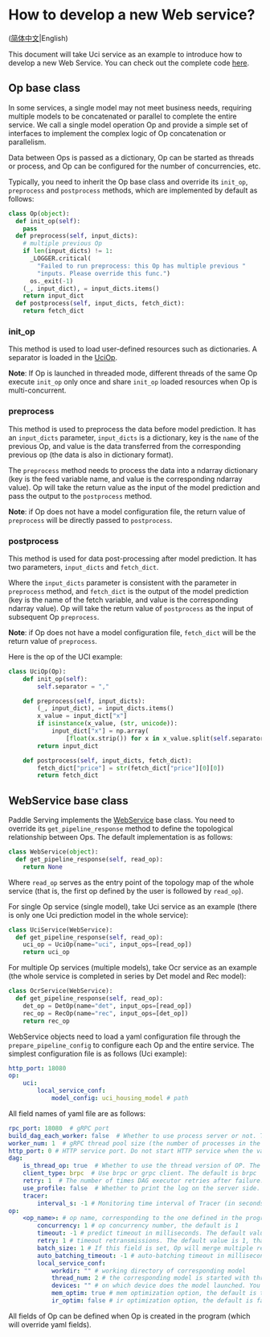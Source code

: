 # How to develop a new Web service?


([简体中文](NEW_WEB_SERVICE_CN.md)|English)

This document will take Uci service as an example to introduce how to develop a new Web Service. You can check out the complete code [here](../python/examples/pipeline/simple_web_service/web_service.py).

## Op base class

In some services, a single model may not meet business needs, requiring multiple models to be concatenated or parallel to complete the entire service. We call a single model operation Op and provide a simple set of interfaces to implement the complex logic of Op concatenation or parallelism.

Data between Ops is passed as a dictionary, Op can be started as threads or process, and Op can be configured for the number of concurrencies, etc.

Typically, you need to inherit the Op base class and override its `init_op`,  `preprocess` and `postprocess` methods, which are implemented by default as follows:

```python
class Op(object):
  def init_op(self):
    pass
  def preprocess(self, input_dicts):
    # multiple previous Op
    if len(input_dicts) != 1:
      _LOGGER.critical(
        "Failed to run preprocess: this Op has multiple previous "
        "inputs. Please override this func.")
      os._exit(-1)
    (_, input_dict), = input_dicts.items()
    return input_dict
  def postprocess(self, input_dicts, fetch_dict):
    return fetch_dict
```

### init_op

This method is used to load user-defined resources such as dictionaries. A separator is loaded in the [UciOp](../python/examples/pipeline/simple_web_service/web_service.py).

**Note**: If Op is launched in threaded mode, different threads of the same Op execute `init_op` only once and share `init_op` loaded resources when Op is multi-concurrent.

### preprocess

This method is used to preprocess the data before model prediction. It has an `input_dicts` parameter, `input_dicts` is a dictionary, key is the `name` of the previous Op, and value is the data transferred from the corresponding previous op (the data is also in dictionary format).

The `preprocess` method needs to process the data into a ndarray dictionary (key is the feed variable name, and value is the corresponding ndarray value). Op will take the return value as the input of the model prediction and pass the output to the `postprocess` method.

**Note**: if Op does not have a model configuration file, the return value of `preprocess` will be directly passed to `postprocess`.

### postprocess

This method is used for data post-processing after model prediction. It has two parameters, `input_dicts` and `fetch_dict`.

Where the `input_dicts` parameter is consistent with the parameter in `preprocess` method, and `fetch_dict` is the output of the model prediction (key is the name of the fetch variable, and value is the corresponding ndarray value). Op will take the return value of `postprocess` as the input of subsequent Op `preprocess`.

**Note**: if Op does not have a model configuration file, `fetch_dict` will be the return value of `preprocess`.



Here is the op of the UCI example:

```python
class UciOp(Op):
    def init_op(self):
        self.separator = ","

    def preprocess(self, input_dicts):
        (_, input_dict), = input_dicts.items()
        x_value = input_dict["x"]
        if isinstance(x_value, (str, unicode)):
            input_dict["x"] = np.array(
                [float(x.strip()) for x in x_value.split(self.separator)])
        return input_dict

    def postprocess(self, input_dicts, fetch_dict):
        fetch_dict["price"] = str(fetch_dict["price"][0][0])
        return fetch_dict
```



## WebService base class

Paddle Serving implements the [WebService](https://github.com/PaddlePaddle/Serving/blob/develop/python/paddle_serving_server/web_service.py#L23) base class. You need to override its `get_pipeline_response` method to define the topological relationship between Ops. The default implementation is as follows:

```python
class WebService(object):
  def get_pipeline_response(self, read_op):
    return None
```

Where `read_op` serves as the entry point of the topology map of the whole service (that is, the first op defined by the user is followed by `read_op`).

For single Op service (single model), take Uci service as an example (there is only one Uci prediction model in the whole service):

```python
class UciService(WebService):
  def get_pipeline_response(self, read_op):
    uci_op = UciOp(name="uci", input_ops=[read_op])
    return uci_op
```

For multiple Op services (multiple models), take Ocr service as an example (the whole service is completed in series by Det model and Rec model):

```python
class OcrService(WebService):
  def get_pipeline_response(self, read_op):
    det_op = DetOp(name="det", input_ops=[read_op])
    rec_op = RecOp(name="rec", input_ops=[det_op])
    return rec_op
```



WebService objects need to load a yaml configuration file through the `prepare_pipeline_config` to configure each Op and the entire service. The simplest configuration file is as follows (Uci example):

```yaml
http_port: 18080
op:
    uci:
        local_service_conf:
            model_config: uci_housing_model # path
```

All field names of yaml file are as follows:

```yaml
rpc_port: 18080  # gRPC port
build_dag_each_worker: false  # Whether to use process server or not. The default is false
worker_num: 1  # gRPC thread pool size (the number of processes in the process version servicer). The default is 1
http_port: 0 # HTTP service port. Do not start HTTP service when the value is less or equals 0. The default value is 0.
dag:
    is_thread_op: true  # Whether to use the thread version of OP. The default is true
    client_type: brpc  # Use brpc or grpc client. The default is brpc
    retry: 1  # The number of times DAG executor retries after failure. The default value is 1, that is, no retrying
    use_profile: false  # Whether to print the log on the server side. The default is false
    tracer:
        interval_s: -1 # Monitoring time interval of Tracer (in seconds). Do not start monitoring when the value is less than 1. The default value is -1
op:
    <op_name>: # op name, corresponding to the one defined in the program
        concurrency: 1 # op concurrency number, the default is 1
        timeout: -1 # predict timeout in milliseconds. The default value is -1, that is, no timeout
        retry: 1 # timeout retransmissions. The default value is 1, that is, do not try again
        batch_size: 1 # If this field is set, Op will merge multiple request outputs into a single batch
        auto_batching_timeout: -1 # auto-batching timeout in milliseconds. The default value is -1, that is, no timeout
        local_service_conf:
            workdir: "" # working directory of corresponding model
            thread_num: 2 # the corresponding model is started with thread_num threads
            devices: "" # on which device does the model launched. You can specify the GPU card number(such as "0,1,2"), which is CPU by default
            mem_optim: true # mem optimization option, the default is true
            ir_optim: false # ir optimization option, the default is false
```

All fields of Op can be defined when Op is created in the program (which will override yaml fields).

